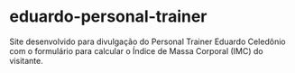 # eduardo-personal-trainer
Site desenvolvido para divulgação do Personal Trainer Eduardo Celedônio com o formulário para calcular o Índice de Massa Corporal (IMC) do visitante.
